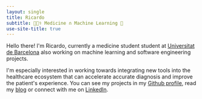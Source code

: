 ```yaml
---
layout: single
title: Ricardo
subtitle: 👨🏻‍⚕️ Medicine ∩ Machine Learning 🤖
use-site-title: true
---
```


Hello there! I'm Ricardo, currently a medicine student student at [Universitat de Barcelona](http://www.ub.edu/medicina/es/) also working on machine learning and software engineering projects.

I'm especially interested in working towards integrating new tools into the healthcare ecosystem that can accelerate accurate diagnosis and improve the patient's experience. You can see my projects in my [Github profile](https://github.com/polyrand), read my [blog](https://ricardoanderegg.com/posts/) or connect with me on [LinkedIn](https://www.linkedin.com/in/ricardoanderegg/).
